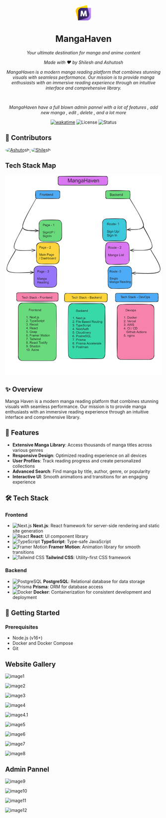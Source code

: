 <div align="center">
  
  <img src="https://github.com/AshutoshDM1/MangaHaven/blob/main/public/MangaHaven%20Logo.png" alt="Manga Haven" width="50"/>
  
  # MangaHaven
  
  <p><em>Your ultimate destination for manga and anime content</em></p>
  <p><em>Made with ❤️ by Shilesh and Ashutosh</em></p>
  <p><em>MangaHaven is a modern manga reading platform that combines stunning visuals with seamless performance. Our mission is to provide manga enthusiasts with an immersive reading experience through an intuitive interface and comprehensive library.</em></p>
  <br>
  <p><em>MangaHaven have a full blown admin pannel with a lot of features , add new manga , edit , delete , and a lot more</em></p>

  [![wakatime](https://wakatime.com/badge/user/c34e365f-01c3-4480-a437-d477dc0aa67b/project/b9af7a61-33e3-4ee1-92f5-fc35bab59695.svg)](https://wakatime.com/badge/user/c34e365f-01c3-4480-a437-d477dc0aa67b/project/b9af7a61-33e3-4ee1-92f5-fc35bab59695)
  ![License](https://img.shields.io/badge/license-MIT-blue)
  ![Status](https://img.shields.io/badge/status-active-brightgreen)
  
</div>

## 👥 Contributors

<a href="https://github.com/AshutoshDM1">
  <img src="https://github.com/AshutoshDM1.png" width="50px" alt="Ashutosh" style="border-radius:50%" />
</a>
<a href="https://github.com/shilesh-rk">
  <img src="https://github.com/ShaileshIshere.png" width="50px" alt="Shilesh" style="border-radius:50%" />
</a>

## Tech Stack Map

  <img src="https://github.com/AshutoshDM1/MangaHaven/blob/main/github%20assests/Manga%20Haven%20Map.png" alt="Manga Haven" width="600"/>


## ✨ Overview

Manga Haven is a modern manga reading platform that combines stunning visuals with seamless performance. Our mission is to provide manga enthusiasts with an immersive reading experience through an intuitive interface and comprehensive library.

## 🚀 Features

- **Extensive Manga Library**: Access thousands of manga titles across various genres
- **Responsive Design**: Optimized reading experience on all devices
- **User Profiles**: Track reading progress and create personalized collections
- **Advanced Search**: Find manga by title, author, genre, or popularity
- **Interactive UI**: Smooth animations and transitions for an engaging experience

## 🛠️ Tech Stack

### Frontend

- ![Next.js](https://img.shields.io/badge/-Next.js-000000?style=flat-square&logo=next.js&logoColor=white) **Next.js**: React framework for server-side rendering and static site generation
- ![React](https://img.shields.io/badge/-React-61DAFB?style=flat-square&logo=react&logoColor=black) **React**: UI component library
- ![TypeScript](https://img.shields.io/badge/-TypeScript-3178C6?style=flat-square&logo=typescript&logoColor=white) **TypeScript**: Type-safe JavaScript
- ![Framer Motion](https://img.shields.io/badge/-Framer_Motion-0055FF?style=flat-square&logo=framer&logoColor=white) **Framer Motion**: Animation library for smooth transitions
- ![Tailwind CSS](https://img.shields.io/badge/-Tailwind_CSS-38B2AC?style=flat-square&logo=tailwind-css&logoColor=white) **Tailwind CSS**: Utility-first CSS framework

### Backend

- ![PostgreSQL](https://img.shields.io/badge/-PostgreSQL-336791?style=flat-square&logo=postgresql&logoColor=white) **PostgreSQL**: Relational database for data storage
- ![Prisma](https://img.shields.io/badge/-Prisma-2D3748?style=flat-square&logo=prisma&logoColor=white) **Prisma**: ORM for database access
- ![Docker](https://img.shields.io/badge/-Docker-2496ED?style=flat-square&logo=docker&logoColor=white) **Docker**: Containerization for consistent development and deployment

## 🔧 Getting Started

### Prerequisites

- Node.js (v16+)
- Docker and Docker Compose
- Git

## Website Gallery

![image1](https://res.cloudinary.com/dnvl8mqba/image/upload/v1751290387/MangaHaven/GIthub%20Assets%C2%A0/a0da6ae6-8492-4677-b474-c8d76ce52ef6.png)

![image2](https://res.cloudinary.com/dnvl8mqba/image/upload/v1751290393/MangaHaven/GIthub%20Assets%C2%A0/d5942cf2-312c-4e16-99d7-beb06dbee43c.png)

![image3](https://res.cloudinary.com/dnvl8mqba/image/upload/v1751290377/MangaHaven/GIthub%20Assets%C2%A0/5935ef17-ac72-4581-9381-a02e734c6ac5.png)

![image4](https://res.cloudinary.com/dnvl8mqba/image/upload/v1751290453/MangaHaven/GIthub%20Assets%C2%A0/5fbf1e0b-c6c9-4a84-91db-22b8b012b99d.png)

![image4.1](https://res.cloudinary.com/dnvl8mqba/image/upload/v1751290528/MangaHaven/GIthub%20Assets%C2%A0/196583ea-9a86-4c65-aafa-b5e738e5a216.png)

![image5](https://res.cloudinary.com/dnvl8mqba/image/upload/v1751290457/MangaHaven/GIthub%20Assets%C2%A0/7f715e15-0a03-426f-b04b-8f3551de047f.png)

![image6](https://res.cloudinary.com/dnvl8mqba/image/upload/v1751290486/MangaHaven/GIthub%20Assets%C2%A0/1c5f2018-80dc-4d76-a27c-2dea4be8be06.png)

![image7](https://res.cloudinary.com/dnvl8mqba/image/upload/v1751290504/MangaHaven/GIthub%20Assets%C2%A0/c7d493b0-4430-4c61-aa3b-53137121c939.png)

![image8](https://res.cloudinary.com/dnvl8mqba/image/upload/v1751290550/MangaHaven/GIthub%20Assets%C2%A0/110969cf-13af-4d32-8db6-6f8e4cfc397c.png)

## Admin Pannel

![image9](https://res.cloudinary.com/dnvl8mqba/image/upload/v1751290555/MangaHaven/GIthub%20Assets%C2%A0/22656436-fe22-4b29-8887-217ba9decdc3.png)

![image10](https://res.cloudinary.com/dnvl8mqba/image/upload/v1751291096/MangaHaven/GIthub%20Assets%C2%A0/d3d010e3-941b-45d2-ab55-310db865a9ad.png)

![image11](https://res.cloudinary.com/dnvl8mqba/image/upload/v1751291087/MangaHaven/GIthub%20Assets%C2%A0/7d4ad117-1a91-4e64-b56c-391dd08ebc4b.png)

![image12](https://res.cloudinary.com/dnvl8mqba/image/upload/v1751291081/MangaHaven/GIthub%20Assets%C2%A0/0010163e-9c2b-4efd-a9a9-6ffb66053601.png)